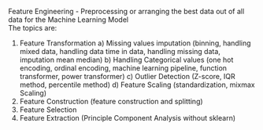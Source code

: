 Feature Engineering - Preprocessing or arranging the best data out of all data for the Machine Learning Model <br />
The topics are: <br />
1. Feature Transformation 
    a) Missing values imputation (binning, handling mixed data, handling data time in data, handling missing data, imputation mean median)
    b) Handling Categorical values (one hot encoding, ordinal encoding, machine learning pipeline, function transformer, power transformer)
    c) Outlier Detection (Z-score, IQR method, percentile method)
    d) Feature Scaling (standardization, mixmax Scaling)
2. Feature Construction (feature construction and splitting)
3. Feature Selection
4. Feature Extraction (Principle Component Analysis without sklearn)